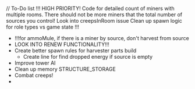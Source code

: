 // To-Do list
!!!
HIGH PRIORITY!
Code for detailed count of miners with multiple rooms. There should not be more miners that the total number of sources you control!
Look into creepsInRoom issue
Clean up spawn logic for role types vs game state
!!!

- !!!for ammoMule, if there is a miner by source, don't harvest from source
- LOOK INTO RENEW FUNCTIONALITY!!!
- Create better spawn rules for harvester parts build
  - Create line for find dropped energy if source is empty
- Improve tower AI
- Clean up memory STRUCTURE_STORAGE
- Combat creeps!
-
